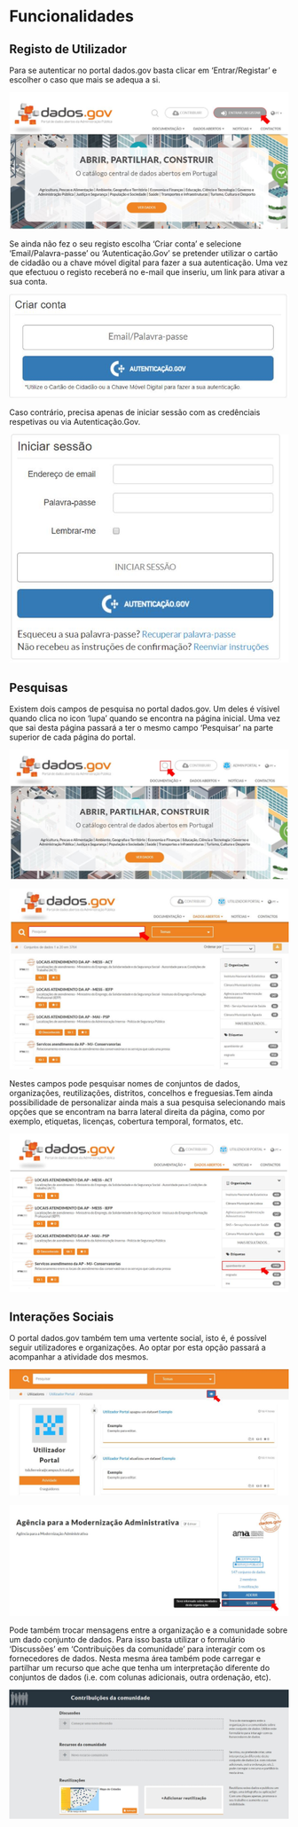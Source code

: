 # Funcionalidades

## Registo de Utilizador

Para se autenticar no portal dados.gov basta clicar em ‘Entrar/Registar’ e escolher o caso que mais se adequa a si. 

![Entrar/Registar](screenshots/entrar-registar.JPG)

Se ainda não fez o seu registo escolha ‘Criar conta’ e selecione ‘Email/Palavra-passe’ ou ‘Autenticação.Gov’ se pretender utilizar o cartão de cidadão ou a chave móvel digital para fazer a sua autenticação. Uma vez que efectuou o registo receberá no e-mail que inseriu, um link para ativar a sua conta.

![Criar Conta](screenshots/criarconta.JPG)

Caso contrário, precisa apenas de iniciar sessão com as credênciais respetivas ou via Autenticação.Gov.

![Iniciar Sessão](screenshots/iniciarsessao.JPG)
 
## Pesquisas

Existem dois campos de pesquisa no portal dados.gov. Um deles é vísivel quando  clica no icon ‘lupa’ quando se encontra na página inicial. Uma vez que sai desta página passará a ter o mesmo campo ‘Pesquisar’ na parte superior de cada página do portal.

![Pesquisa HomePage](screenshots/search.JPG)

![Pesquisa Outras Páginas](screenshots/search2.JPG)

Nestes campos pode pesquisar nomes de conjuntos de dados, organizações, reutilizações, distritos, concelhos e freguesias.Tem ainda possibilidade de personalizar ainda mais a sua pesquisa selecionando mais opções que se encontram na barra lateral direita da página, como por exemplo, etiquetas, licenças, cobertura temporal, formatos, etc. 

![Pesquisa com Tags](screenshots/searchtabs.JPG)

## Interações Sociais 

O portal dados.gov também tem uma vertente social, isto é, é possível seguir utilizadores e organizações. Ao optar por esta opção passará a acompanhar a atividade dos mesmos. 

![Seguir Utilizador](screenshots/seguirutilizador.JPG)

![Seguir Organização](screenshots/seguirorg.png)

Pode também trocar mensagens entre a organização e a comunidade sobre um dado conjunto de dados. Para isso basta utilizar o formulário ‘Discussões’ em ‘Contribuições da comunidade’ para interagir com os fornecedores de dados. Nesta mesma área também pode carregar e partilhar um recurso que ache que tenha um interpretação diferente do conjuntos de dados (i.e. com colunas adicionais, outra ordenação, etc). 

![Contribuições da Comunidade](screenshots/contribuicoes.JPG)
